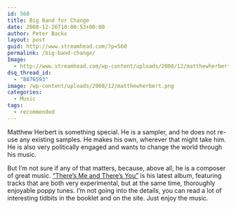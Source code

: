 ```yaml
---
id: 560
title: Big Band for Change
date: 2008-12-26T10:00:53+00:00
author: Peter Backx
layout: post
guid: http://www.streamhead.com/?p=560
permalink: /big-band-change/
Image:
  - http://www.streamhead.com/wp-content/uploads/2008/12/matthewherbert.png
dsq_thread_id:
  - "8876593"
image: /wp-content/uploads/2008/12/matthewherbert.png
categories:
  - Music
tags:
  - recommended
---
```

Matthew Herbert is something special. He is a sampler, and he does not re-use any existing samples. He makes his own, wherever that might take him. He is also very politically engaged and wants to change the world through his music.

But I&#8217;m not sure if any of that matters, because, above all, he is a composer of great music. <a title="The Matthew Herbert Big Band - There is Me and There is You" href="http://www.matthewherbertbigband.com/" target="_blank">&#8220;There&#8217;s Me and There&#8217;s You&#8221;</a> is his latest album, featuring tracks that are both very experimental, but at the same time, thoroughly enjoyable poppy tunes. I&#8217;m not going into the details, you can read a lot of interesting tidbits in the booklet and on the site. Just enjoy the music.

<!-- AddThis Advanced Settings generic via filter on the_content -->

<!-- AddThis Share Buttons generic via filter on the_content -->